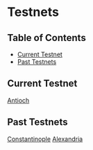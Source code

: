 Testnets
==

Table of Contents
---
<!-- TOC START min:1 max:3 link:true asterisk:false update:true -->
  - [Current Testnet](#current-testnet)
  - [Past Testnets](#past-testnets)
<!-- TOC END -->

## Current Testnet
[Antioch](/testnets/antioch)

## Past Testnets
[Constantinople](/testnets/constantinople)
[Alexandria](/testnets/alexandria)
